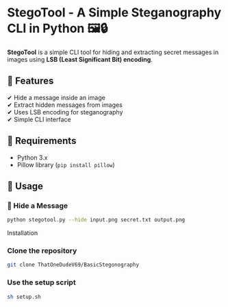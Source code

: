 # StegoTool - A Simple Steganography CLI in Python 🖼️🔒

**StegoTool** is a simple CLI tool for hiding and extracting secret messages in images using **LSB (Least Significant Bit) encoding**.

## 🚀 Features
✔ Hide a message inside an image  
✔ Extract hidden messages from images  
✔ Uses LSB encoding for steganography  
✔ Simple CLI interface  

## 📌 Requirements
- Python 3.x  
- Pillow library (`pip install pillow`)

## 📖 Usage
### 🔹 Hide a Message
```sh
python stegotool.py --hide input.png secret.txt output.png

```
Installation

### Clone the repository
```sh
git clone ThatOneDudeV69/BasicStegonography
```

### Use the setup script
```sh
sh setup.sh
```

